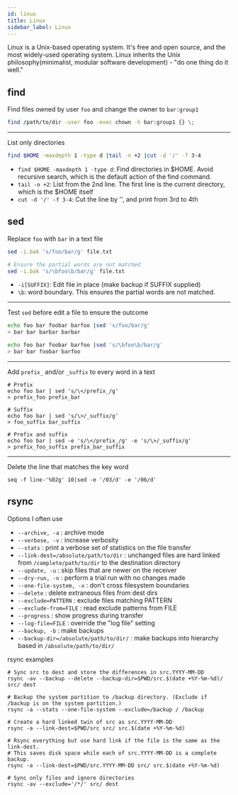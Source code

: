 ```yaml
---
id: linux
title: Linux
sidebar_label: Linux
---
```


Linux is a Unix-based operating system. It's free and open source, and the most widely-used operating system.
Linux inherits the Unix philosophy(minimalist, modular software development) - "do one thing do it well."

## find

Find files owned by user `foo` and change the owner to `bar:group1`

```bash
find /path/to/dir -user foo -exec chown -h bar:group1 {} \;
```

---
List only directories

```bash
find $HOME -maxdepth 1 -type d |tail -n +2 |cut -d '/' -f 3-4
```

* `find $HOME -maxdepth 1 -type d`: Find directories in $HOME. 
  Avoid recursive search, which is the default action of the find command.
* `tail -n +2`: List from the 2nd line. The first line is the current directory, which is the $HOME itself
* `cut -d '/' -f 3-4`: Cut the line by '\', and print from 3rd to 4th

## sed

Replace `foo` with `bar` in a text file

```bash
sed -i.bak 's/foo/bar/g' file.txt

# Ensure the partial words are not matched
sed -i.bak 's/\bfoo\b/bar/g' file.txt
```

* `-i[SUFFIX]`: Edit file in place (make backup if SUFFIX supplied)
* `\b`: word boundary. This ensures the partial words are not matched.

---
Test `sed` before edit a file to ensure the outcome

```bash
echo foo bar foobar barfoo |sed 's/foo/bar/g'                                 
> bar bar barbar barbar

echo foo bar foobar barfoo |sed 's/\bfoo\b/bar/g'
> bar bar foobar barfoo
```
---
Add `prefix_` and/or `_suffix` to every word  in a text

```
# Prefix
echo foo bar | sed 's/\</prefix_/g'
> prefix_foo prefix_bar

# Suffix
echo foo bar | sed 's/\>/_suffix/g'
> foo_suffix bar_suffix

# Prefix and suffix
echo foo bar | sed -e 's/\</prefix_/g' -e 's/\>/_suffix/g'
> prefix_foo_suffix prefix_bar_suffix
```

---
Delete the line that matches the key word

```
seq -f line-'%02g' 10|sed -e '/03/d' -e '/06/d'
```

## rsync

Options I often use

- `--archive, -a` : archive mode
- `--verbose, -v` : increase verbosity
- `--stats` : print a verbose set of statistics on the file transfer
- `--link-dest=/absolute/path/to/dir` : unchanged files are hard linked from `/complete/path/to/dir` to the destination directory
- `--update, -u` : skip files that are newer on the receiver
- `--dry-run, -n` : perform a trial run with no changes made
- `--one-file-system, -x` : don't cross filesystem boundaries
- `--delete` : delete extraneous files from dest dirs
- `--exclude=PATTERN` : exclude files matching PATTERN
- `--exclude-from=FILE` : read exclude patterns from FILE
- `--progress` : show progress during transfer
- `--log-file=FILE` : override the "log file" setting
- `--backup, -b` : make backups
- `--backup-dir=/absolute/path/to/dir/` : make backups into hierarchy based in `/absolute/path/to/dir/`

rsync examples

```
# Sync src to dest and store the differences in src.YYYY-MM-DD
rsync -av --backup --delete --backup-dir=$PWD/src.$(date +%Y-%m-%d)/ src/ dest

# Backup the system partition to /backup directory. (Exclude if /backup is on the system partition.)
rsync -a --stats --one-file-system --exclude=/backup / /backup

# Create a hard linked twin of src as src.YYYY-MM-DD
rsync -a --link-dest=$PWD/src src/ src.$(date +%Y-%m-%d)

# Rsync everything but use hard link if the file is the same as the link-dest. 
# This saves disk space while each of src.YYYY-MM-DD is a complete backup.
rsync -a --link-dest=$PWD/src.YYYY-MM-DD src/ src.$(date +%Y-%m-%d)

# Sync only files and ignore directories
rsync -av --exclude='/*/' src/ dest
```
